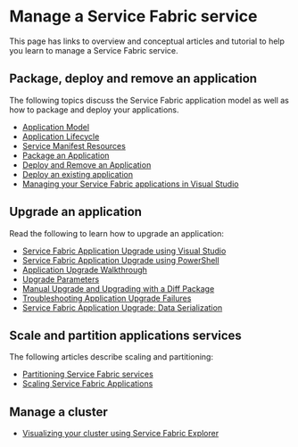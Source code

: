 <properties
   pageTitle="Manage a Service Fabric service | Microsoft Azure"
   description="Conceptual information and tutorials that help you understand how to manage a Service Fabric service."
   services="service-fabric"
   documentationCenter=".net"
   authors="rwike77"
   manager="timlt"
   editor=""/>

<tags
   ms.service="service-fabric"
   ms.devlang="dotnet"
   ms.topic="article"
   ms.tgt_pltfrm="NA"
   ms.workload="NA"
   ms.date="10/13/2015"
   ms.author="ryanwi"/>

# Manage a Service Fabric service
This page has links to overview and conceptual articles and tutorial to help you learn to manage a Service Fabric service.

## Package, deploy and remove an application
The following topics discuss the Service Fabric application model as well as how to package and deploy your applications.

- [Application Model](service-fabric-application-model.md)
- [Application Lifecycle](service-fabric-application-lifecycle.md)
- [Service Manifest Resources](service-fabric-service-manifest-resources.md)
- [Package an Application](service-fabric-application-model.md)
- [Deploy and Remove an Application](service-fabric-deploy-remove-applications.md)
- [Deploy an existing application](service-fabric-deploy-existing-app.md)
- [Managing your Service Fabric applications in Visual Studio](service-fabric-manage-application-in-visual-studio.md)

## Upgrade an application
Read the following to learn how to upgrade an application:

- [Service Fabric Application Upgrade using Visual Studio](service-fabric-application-upgrade.md)
- [Service Fabric Application Upgrade using PowerShell](service-fabric-application-upgrade-powershell.md)
- [Application Upgrade Walkthrough](service-fabric-application-upgrade-tutorial.md)
- [Upgrade Parameters](service-fabric-application-upgrade-parameters.md)
- [Manual Upgrade and Upgrading with a Diff Package](service-fabric-application-upgrade-advanced.md)
- [Troubleshooting Application Upgrade Failures](service-fabric-application-upgrade-troubleshooting.md)
- [Service Fabric Application Upgrade: Data Serialization](service-fabric-application-upgrade-data-serialization.md)

## Scale and partition applications services
The following articles describe scaling and partitioning:

- [Partitioning Service Fabric services](service-fabric-concepts-partitioning.md)
- [Scaling Service Fabric Applications](service-fabric-concepts-scalability.md)

## Manage a cluster
- [Visualizing your cluster using Service Fabric Explorer](service-fabric-visualizing-your-cluster.md)
